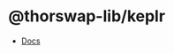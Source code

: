 # @thorswap-lib/keplr

- [Docs](https://docs.thorswap.finance/swapkit-docs/swapkit-sdk/wallets/keplr)
